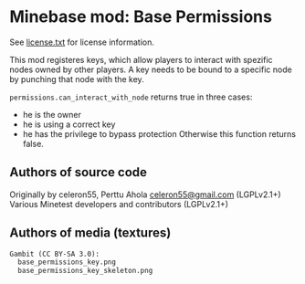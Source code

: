 Minebase mod: Base Permissions
==============================
See [license.txt](./license.txt) for license information.

This mod registeres keys, which allow players to interact with spezific nodes 
owned by other players. A key needs to be bound to a specific node by punching 
that node with the key.

`permissions.can_interact_with_node` returns true in three cases:
- he is the owner
- he is using a correct key
- he has the privilege to bypass protection
Otherwise this function returns false.

Authors of source code
----------------------
Originally by celeron55, Perttu Ahola <celeron55@gmail.com> (LGPLv2.1+)  
Various Minetest developers and contributors (LGPLv2.1+)

Authors of media (textures)
---------------------------
```txt
Gambit (CC BY-SA 3.0):
  base_permissions_key.png
  base_permissions_key_skeleton.png
```
